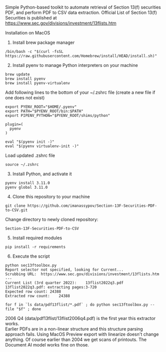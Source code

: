 Simple Python-based toolkit to automate retrieval of Section 13(f) securities PDF, and perform PDF to CSV data extraction.
Official List of Section 13(f) Securities is published at https://www.sec.gov/divisions/investment/13flists.htm

Installation on MacOS

1. Install brew package manager
```
/bin/bash -c "$(curl -fsSL https://raw.githubusercontent.com/Homebrew/install/HEAD/install.sh)"
```

2. Install pyenv to manage Python interpreters on your machine
```
brew update
brew install pyenv
brew install pyenv-virtualenv
```

Add following lines to the bottom of your ~/.zshrc file (create a new file if one does not exist)
```
export PYENV_ROOT="$HOME/.pyenv"
export PATH="$PYENV_ROOT/bin:$PATH"
export PIPENV_PYTHON="$PYENV_ROOT/shims/python"

plugin=(
  pyenv
)

eval "$(pyenv init -)"
eval "$(pyenv virtualenv-init -)"
```

Load updated .zshrc file
```
source ~/.zshrc
```

3. Install Python, and activate it
```
pyenv install 3.11.0
pyenv global 3.11.0
```

4. Clone this repository to your machine
```
git clone https://github.com/imanassypov/Section-13F-Securities-PDF-to-CSV.git
```

Change directory to newly cloned repository:
```
Section-13F-Securities-PDF-to-CSV
```

5. Install required modules
```
pip install -r requirements
```

6. Execute the script
```
python sec13ftoolbox.py
Report selector not specified, looking for Current...
Scrubbing URL:	https://www.sec.gov/divisions/investment/13flists.htm
---
Current List (3rd quarter 2022): 	13flist2022q3.pdf
13flist2022q3.pdf: extracting pages:3-720
Expected row count:	24388
Extracted row count:	24388
```

```
for f in `ls data/pdf13flist/*.pdf` ; do python sec13ftoolbox.py --file "$f" ; done
```


2006 Q4 (data/pdf13flist/13flist2006q4.pdf) is the first year this extractor works.  
Earlier PDFs are in a non-linear structure and this structure parsing approach fails.
Using MacOS Preview export with linearize doesn't change anything.
Of course earlier than 2004 we get scans of printouts.
The Document AI model works fine on those.
